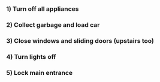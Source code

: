 ### 1) Turn off all appliances

### 2) Collect garbage and load car

### 3) Close windows and sliding doors (upstairs too)

### 4) Turn lights off

### 5) Lock main entrance
